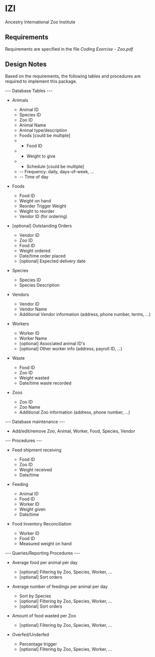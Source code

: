 # IZI
Ancestry International Zoo Institute

Requirements
------------
Requirements are specified in the file *Coding Exercise - Zoo.pdf*

Design Notes
------------
Based on the requirements, the following tables and procedures are required to implement this package.

--- Database Tables ---
- Animals
  * Animal ID
  * Species ID
  * Zoo ID
  * Animal Name
  * Animal type/description
  * Foods [could be multiple]
   * - Food ID
   * - Weight to give
   * - Schedule [could be multiple]
    * -- Frequency: daily, days-of-week, ...
    * -- Time of day

- Foods
  * Food ID
  * Weight on hand
  * Reorder Trigger Weight
  * Weight to reorder
  * Vendor ID (for ordering)

- [optional] Outstanding Orders
  * Vendor ID
  * Zoo ID
  * Food ID
  * Weight ordered
  * Date/time order placed
  * [optional] Expected delivery date

- Species
  * Species ID
  * Species Description

- Vendors
  * Vendor ID
  * Vendor Name
  * Additional Vendor information (address, phone number, terms, ...)

- Workers
  * Worker ID
  * Worker Name
  * [optional] Associated animal ID's
  * [optional] Other worker info (address, payroll ID, ...)

- Waste
  * Food ID
  * Zoo ID
  * Weight wasted
  * Date/time waste recorded

- Zoos
  * Zoo ID
  * Zoo Name
  * Additional Zoo information (address, phone number, ...)

--- Database maintenance ---
- Add/edit/remove Zoo, Animal, Worker, Food, Species, Vendor

--- Procedures ---
- Feed shipment receiving
  * Food ID
  * Zoo ID
  * Weight received
  * Date/time

- Feeding
  * Animal ID
  * Food ID
  * Worker ID
  * Weight given
  * Date/time

- Food Inventory Reconciliation
  * Worker ID
  * Food ID
  * Measured weight on hand

--- Queries/Reporting Procedures ---
- Average food per animal per day
  * [optional] Filtering by Zoo, Species, Worker, ...
  * [optional] Sort orders

- Average number of feedings per animal per day
  * Sort by Species
  * [optional] Filtering by Zoo, Species, Worker, ...
  * [optional] Sort orders

- Amount of food wasted per Zoo
  * [optional] Filtering by Zoo, Species, Worker, ...

- Overfed/Underfed
  * Percentage trigger
  * [optional] Filtering by Zoo, Species, Worker, ...

